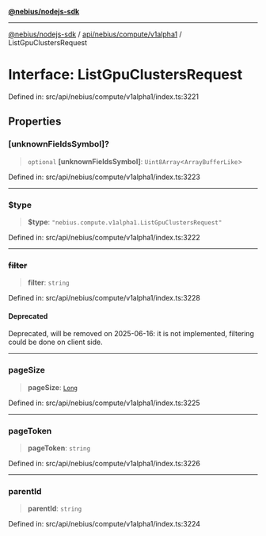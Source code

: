[**@nebius/nodejs-sdk**](../../../../../README.md)

***

[@nebius/nodejs-sdk](../../../../../README.md) / [api/nebius/compute/v1alpha1](../README.md) / ListGpuClustersRequest

# Interface: ListGpuClustersRequest

Defined in: src/api/nebius/compute/v1alpha1/index.ts:3221

## Properties

### \[unknownFieldsSymbol\]?

> `optional` **\[unknownFieldsSymbol\]**: `Uint8Array`\<`ArrayBufferLike`\>

Defined in: src/api/nebius/compute/v1alpha1/index.ts:3223

***

### $type

> **$type**: `"nebius.compute.v1alpha1.ListGpuClustersRequest"`

Defined in: src/api/nebius/compute/v1alpha1/index.ts:3222

***

### ~~filter~~

> **filter**: `string`

Defined in: src/api/nebius/compute/v1alpha1/index.ts:3228

#### Deprecated

Deprecated, will be removed on 2025-06-16: it is not implemented, filtering could be done on client side.

***

### pageSize

> **pageSize**: [`Long`](../../../../../runtime/protos/core/classes/Long.md)

Defined in: src/api/nebius/compute/v1alpha1/index.ts:3225

***

### pageToken

> **pageToken**: `string`

Defined in: src/api/nebius/compute/v1alpha1/index.ts:3226

***

### parentId

> **parentId**: `string`

Defined in: src/api/nebius/compute/v1alpha1/index.ts:3224
